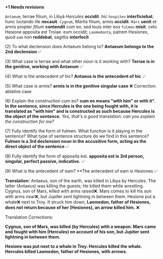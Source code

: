 **+1 Needs revisions**

`Antaeum`, terrae filium, in Libyā *Hercules* **occidit**. *hic* `hospites` **interficiebat**; hunc luctando ille 
**necauit**. `Cygnum`, *Martis* filium, armis **occidit**. `Mars` **uenit** et armis propter *filium* **contendit** cum eo, 
sed Iouis inter eos `fulmen` **misit**. ceto Hesione apposita est Troiae. eum occidit; `Laomedonta`, 
patrem Hesiones, quod `eam` non **reddebat**, sagittis **interfecit**

(2) To what declension does Antaeum belong to? **Antaeum belongs to the 2nd declension** ✅

(3) What case is terrae and what other noun is it working with? **Terrae is in the genitive, working with Antaeum** ✅

(4) What is the antecedent of hic? **Antaeus is the antecedent of hic** ✅

(5) What case is armis? **armis is in the genitive singular case** ❌ Correction: ablative case

(6) Explain the construction cum eo? **cum eo means "with him" or with it". In the sentence, since Hercules is the one being fought with, it is translated as "with him" and is constructed as such because Hercules is the object of the sentence.** *Yes, that's a good translation: can you explain the construction for me?*

(7) Fully identify the form of fulmen. What function is it playing in the sentence? What type of sentence structure do we find in this sentence? **Fulmen is a 3rd declension noun in the accusitive form, acting as the direct object of the sentence** ✅

(8) Fully identify the form of apposita est. **apposita est is 3rd person, singular, perfect passive, indicative.** ✅

(9) What is the antecedent of eam? **The antecedent of eam is Hesiones ✅

**Translation:** Antaeus, son of the earth, was killed in Libya by Hercules. The latter (Antaeus) was killing the guests; He killed them while wrestling. Cygnus, son of Mars, killed with arms raised❌. Mars comes to kill his son with arms near❌, but Jupiter sent lightning in between them. Hesione put a whale❌ next to Troy. It struck him down; **Laomedon, father of Hesiones, does not return because of her (Hesiones), an arrow killed him.** ❌

Translation Corrections: 

**Cygnus, son of Mars, was killed (by Hercules) with a weapon. Mars came and fought with him (Hercules) on account of his son, but Jupiter sent lightning in between them.**

**Hesione was put next to a whale in Troy. Hercules killed the whale. Hercules killed Laomedon, father of Hesiones, with arrows.**
